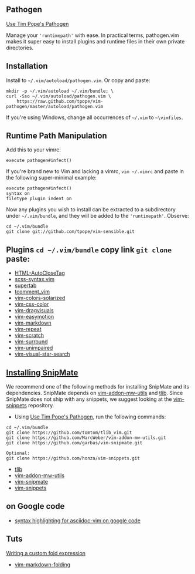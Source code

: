 ## Pathogen
[Use Tim Pope's Pathogen](https://github.com/tpope/vim-pathogen)

Manage your `'runtimepath'` with ease.  In practical terms, pathogen.vim
makes it super easy to install plugins and runtime files in their own
private directories.

## Installation

Install to `~/.vim/autoload/pathogen.vim`.  Or copy and paste:

    mkdir -p ~/.vim/autoload ~/.vim/bundle; \
    curl -Sso ~/.vim/autoload/pathogen.vim \
        https://raw.github.com/tpope/vim-pathogen/master/autoload/pathogen.vim

If you're using Windows, change all occurrences of `~/.vim` to `~\vimfiles`.

## Runtime Path Manipulation

Add this to your vimrc:

    execute pathogen#infect()

If you're brand new to Vim and lacking a vimrc, `vim ~/.vimrc` and paste
in the following super-minimal example:

    execute pathogen#infect()
    syntax on
    filetype plugin indent on

Now any plugins you wish to install can be extracted to a subdirectory
under `~/.vim/bundle`, and they will be added to the `'runtimepath'`.
Observe:

    cd ~/.vim/bundle
    git clone git://github.com/tpope/vim-sensible.git

## Plugins `cd ~/.vim/bundle` copy link `git clone` paste:
* [HTML-AutoCloseTag](https://github.com/vim-scripts/HTML-AutoCloseTag.git)
* [scss-syntax.vim](https://github.com/cakebaker/scss-syntax.vim.git)
* [supertab](https://github.com/ervandew/supertab.git)
* [tcomment_vim](https://github.com/tomtom/tcomment_vim.git)
* [vim-colors-solarized](https://github.com/altercation/vim-colors-solarized.git)
* [vim-css-color](https://github.com/skammer/vim-css-color.git)
* [vim-dragvisuals](https://github.com/atweiden/vim-dragvisuals.git)
* [vim-easymotion](https://github.com/Lokaltog/vim-easymotion.git)
* [vim-markdown](https://github.com/hallison/vim-markdown.git)
* [vim-repeat](https://github.com/tpope/vim-repeat.git)
* [vim-scratch](https://github.com/duff/vim-scratch.git)
* [vim-surround](https://github.com/tpope/vim-surround.git)
* [vim-unimpaired](https://github.com/tpope/vim-unimpaired.git)
* [vim-visual-star-search](https://github.com/nelstrom/vim-visual-star-search.git)

## [Installing SnipMate](https://github.com/garbas/vim-snipmate/blob/master/README.md)

We recommend one of the following methods for installing SnipMate and its
dependencies. SnipMate depends on [vim-addon-mw-utils](https://github.com/MarcWeber/vim-addon-mw-utils) and
[tlib](https://github.com/tomtom/tlib_vim.git). Since SnipMate does not ship with any snippets, we suggest
looking at the [vim-snippets](https://github.com/honza/vim-snippets) repository.

* Using [Use Tim Pope's Pathogen](https://github.com/tpope/vim-pathogen), run the following commands:

```
cd ~/.vim/bundle
git clone https://github.com/tomtom/tlib_vim.git
git clone https://github.com/MarcWeber/vim-addon-mw-utils.git
git clone https://github.com/garbas/vim-snipmate.git

Optional:
git clone https://github.com/honza/vim-snippets.git
```

* [tlib](https://github.com/tomtom/tlib_vim.git)
* [vim-addon-mw-utils](https://github.com/MarcWeber/vim-addon-mw-utils.git)
* [vim-snipmate](https://github.com/garbas/vim-snipmate.git)
* [vim-snippets](https://github.com/honza/vim-snippets.git)

## on Google code
* [syntax highlighting for asciidoc-vim on google code](https://asciidoc.googlecode.com/hg/vim/syntax/asciidoc.vim)

## Tuts
[Writing a custom fold expression](http://vimcasts.org/episodes/writing-a-custom-fold-expression)

* [vim-markdown-folding](https://github.com/nelstrom/vim-markdown-folding.git)
